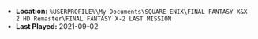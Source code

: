 * **Location:** `%USERPROFILE%\My Documents\SQUARE ENIX\FINAL FANTASY X&X-2 HD Remaster\FINAL FANTASY X-2 LAST MISSION`
* **Last Played:** 2021-09-02
